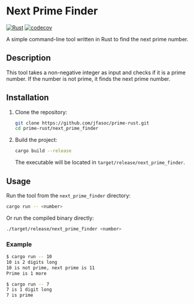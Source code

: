 # Next Prime Finder

[![Rust](https://github.com/jfasoc/prime-rust/actions/workflows/rust.yml/badge.svg)](https://github.com/jfasoc/prime-rust/actions/workflows/rust.yml)
[![codecov](https://codecov.io/gh/jfasoc/prime-rust/branch/main/graph/badge.svg)](https://codecov.io/gh/jfasoc/prime-rust)

A simple command-line tool written in Rust to find the next prime number.

## Description

This tool takes a non-negative integer as input and checks if it is a prime number. If the number is not prime, it finds the next prime number.

## Installation

1.  Clone the repository:
    ```sh
    git clone https://github.com/jfasoc/prime-rust.git
    cd prime-rust/next_prime_finder
    ```
2.  Build the project:
    ```sh
    cargo build --release
    ```
    The executable will be located in `target/release/next_prime_finder`.

## Usage

Run the tool from the `next_prime_finder` directory:

```sh
cargo run -- <number>
```

Or run the compiled binary directly:

```sh
./target/release/next_prime_finder <number>
```

### Example

```sh
$ cargo run -- 10
10 is 2 digits long
10 is not prime, next prime is 11
Prime is 1 more
```

```sh
$ cargo run -- 7
7 is 1 digit long
7 is prime
```